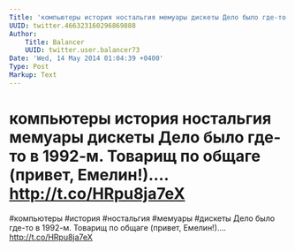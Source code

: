 ```yaml
---
Title: 'компьютеры история ностальгия мемуары дискеты Дело было где-то в 1992-м. Товарищ по общаге (привет, Емелин!).… http://t.co/HRpu8ja7eX'
UUID: twitter.466323160296869888
Author:
    Title: Balancer
    UUID: twitter.user.balancer73
Date: 'Wed, 14 May 2014 01:04:39 +0400'
Type: Post
Markup: Text
---
```


# компьютеры история ностальгия мемуары дискеты Дело было где-то в 1992-м. Товарищ по общаге (привет, Емелин!).… http://t.co/HRpu8ja7eX

#компьютеры #история #ностальгия #мемуары #дискеты Дело было
где-то в 1992-м. Товарищ по общаге (привет, Емелин!).…
http://t.co/HRpu8ja7eX